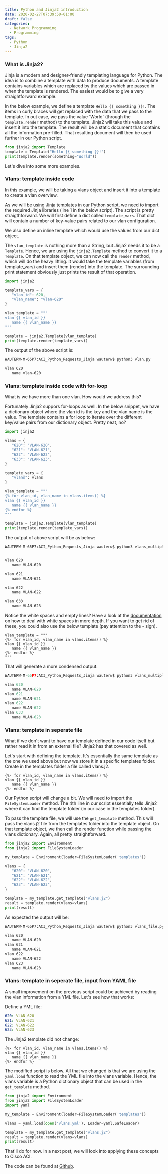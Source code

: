 ```yaml
---
title: Python and Jinja2 introduction
date: 2020-02-27T07:39:50+01:00
draft: false
categories:
  - Network Programming
  - Programming
tags:
  - Python
  - Jinja2
---
```


### What is Jinja2?
Jinja is a modern and designer-friendly templating language for Python. The idea is to combine a template with data to produce documents. A template contains variables which are replaced by the values which are passed in when the template is rendered. The easiest would be to give a very straightforward example.

In the below example, we define a template `Hello {{ something }}!`. The items in curly braces will get replaced with the data that we pass to the template. In out case, we pass the value 'World' (through the `template.render` method) to the template. Jinja2 will take this value and insert it into the template. The result will be a static document that contains all the information pre-filled. That resulting document will then be used further in our Python script.

```python
from jinja2 import Template
template = Template("Hello {{ something }}!")
print(template.render(something="World"))
```

Let's dive into some more examples.

### Vlans: template inside code

In this example, we will be taking a vlans object and insert it into a template to create a vlan overview.

As we will be using Jinja templates in our Python script, we need to import the required Jinja libraries (line 1 in the below script). The script is pretty straigthforward. We will first define a dict called `template_vars`. That dict will contain a number of key-value pairs related to our vlan configuration.

We also define an inline template which would use the values from our dict object.

The `vlan_template` is nothing more than a String, but Jinja2 needs it to be a `Template`. Hence, we are using the `jinja2.Template` method to convert it to a `Template`. On that template object, we can now call the `render` method, which will do the heavy lifting. It would take the template variables (from template_vars) and insert them (render) into the template. The surrounding print statement obviously just prints the result of that operation.

```python
import jinja2

template_vars = {
   "vlan_id": 620, 
   "vlan_name": "vlan-620"
}

vlan_template = """
vlan {{ vlan_id }}
   name {{ vlan_name }}
"""

template = jinja2.Template(vlan_template)
print(template.render(template_vars))
```
The output of the above script is:

```bash
WAUTERW-M-65P7:ACI_Python_Requests_Jinja wauterw$ python3 vlan.py 

vlan 620
   name vlan-620
```
### Vlans: template inside code with for-loop

What is we have more than one vlan. How would we address this? 

Fortunately Jinja2 suppors for-loops as well. In the below snippet, we have a dictionary object where the vlan id is the key and the vlan name is the value. The template contains a for loop to iterate over the different key/value pairs from our dictionary object. Pretty neat, no?

```python
import jinja2

vlans = {
   "620": "VLAN-620",
   "621": "VLAN-621", 
   "622": "VLAN-622", 
   "633": "VLAN-623",   
}

template_vars = {
   "vlans": vlans
}

vlan_template = """
{% for vlan_id, vlan_name in vlans.items() %}
vlan {{ vlan_id }}
   name {{ vlan_name }}
{% endfor %}
"""

template = jinja2.Template(vlan_template)
print(template.render(template_vars))
```
The output of above script will be as below:

```bash
WAUTERW-M-65P7:ACI_Python_Requests_Jinja wauterw$ python3 vlans_multiple.py 


vlan 620
   name VLAN-620

vlan 621
   name VLAN-621

vlan 622
   name VLAN-622

vlan 633
   name VLAN-623
```

Notice the white spaces and empty lines? Have a look at the [documentation](https://jinja.palletsprojects.com/en/2.11.x/templates/#whitespace-control) on how to deal with white spaces in more depth. If you want to get rid of these, you could also use the below template (pay attention to the - sign).

```jinja
vlan_template = """
{%- for vlan_id, vlan_name in vlans.items() %}
vlan {{ vlan_id }}
   name {{ vlan_name }}
{%- endfor %}
"""
```

That will generate a more condensed output.

```python
WAUTERW-M-65P7:ACI_Python_Requests_Jinja wauterw$ python3 vlans_multiple.py 

vlan 620
   name VLAN-620
vlan 621
   name VLAN-621
vlan 622
   name VLAN-622
vlan 633
   name VLAN-623
```
### Vlans: template in seperate file

What if we don't want to have our template defined in our code itself but rather read it in from an external file? Jinja2 has that covered as well.

Let's start with defining the template. It's essentially the same template as the one we used above but now we store it in a specific templates folder. Create in the templates folder a file called vlans.j2.

```jinja
{%- for vlan_id, vlan_name in vlans.items() %}
vlan {{ vlan_id }}
   name {{ vlan_name }}
{%- endfor %}
```
Our Python script will change a bit. We will need to import the `FileSystemLoader` method. The 4th line in our script essentially tells Jinja2 where it can find the template folder (in our case in the templates folder).

To pass the template file, we will use the `get_template` method. This will pass the vlans.j2 file from the templates folder into the template object. On that template object, we then call the render function while passing the vlans dictionary. Again, all pretty straightforward.

```python
from jinja2 import Environment
from jinja2 import FileSystemLoader

my_template = Environment(loader=FileSystemLoader('templates'))

vlans = {
   "620": "VLAN-620",
   "621": "VLAN-621", 
   "622": "VLAN-622", 
   "623": "VLAN-623",  
}

template = my_template.get_template("vlans.j2")
result = template.render(vlans=vlans)
print(result)
```
As expected the output will be:

```bash
WAUTERW-M-65P7:ACI_Python_Requests_Jinja wauterw$ python3 vlans_file.py 

vlan 620
   name VLAN-620
vlan 621
   name VLAN-621
vlan 622
   name VLAN-622
vlan 623
   name VLAN-623
```

### Vlans: template in seperate file, input from YAML file

A small improvement on the previous script could be achieved by reading the vlan information from a YML file. Let's see how that works:

Define a YML file:
```yml
620: VLAN-620
621: VLAN-621 
622: VLAN-622 
623: VLAN-623  
```

The Jinja2 template did not change:
```jinja2
{%- for vlan_id, vlan_name in vlans.items() %}
vlan {{ vlan_id }}
   name {{ vlan_name }}
{%- endfor %}
```
The modified script is below. All that we changed is that we are using the `yaml.load` function to read the YML file into the vlans variable. Hence, the vlans variable is a Python dictionary object that can be used in the `get_template` method.
```python
from jinja2 import Environment
from jinja2 import FileSystemLoader
import yaml

my_template = Environment(loader=FileSystemLoader('templates'))

vlans = yaml.load(open('vlans.yml'), Loader=yaml.SafeLoader)

template = my_template.get_template("vlans.j2")
result = template.render(vlans=vlans)
print(result)
```
That'll do for now. In a next post, we will look into applying these concepts to Cisco ACI.

The code can be found at [Github](https://github.com/wiwa1978/blog-hugo-netlify-code/tree/master/ACI_Python_Requests_Jinja).